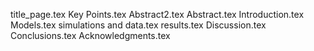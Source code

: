 title_page.tex
Key Points.tex
Abstract2.tex
Abstract.tex
Introduction.tex
Models.tex
simulations and data.tex
results.tex
Discussion.tex
Conclusions.tex
Acknowledgments.tex